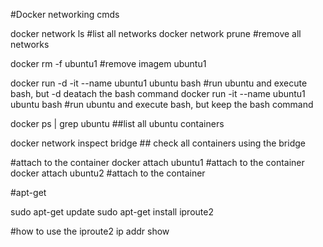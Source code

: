 #Docker networking cmds

docker network ls #list all networks
docker network prune #remove all networks

docker rm -f ubuntu1 #remove imagem ubuntu1

docker run -d -it --name ubuntu1 ubuntu bash #run ubuntu and execute bash, but -d deatach the bash command
docker run -it --name ubuntu1 ubuntu bash #run ubuntu and execute bash, but keep the bash command

docker ps | grep ubuntu  ##list all ubuntu containers 

docker network inspect bridge ## check all containers using the bridge


#attach to the container
docker attach ubuntu1 #attach to the container
docker attach ubuntu2 #attach to the container

#apt-get

sudo apt-get update
sudo apt-get install iproute2

#how to use the iproute2
ip addr show 



